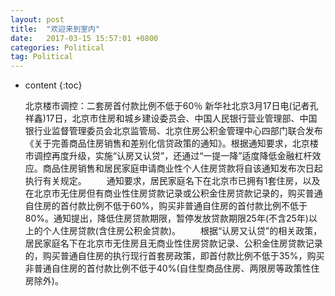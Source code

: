 ```yaml
---
layout: post
title:  "欢迎来到室内"
date:   2017-03-15 15:57:01 +0800
categories: Political
tag: Political
---
```


* content
{:toc}


   北京楼市调控：二套房首付款比例不低于60％
   新华社北京3月17日电(记者孔祥鑫)17日，北京市住房和城乡建设委员会、中国人民银行营业管理部、中国银行业监督管理委员会北京监管局、北京住房公积金管理中心四部门联合发布《关于完善商品住房销售和差别化信贷政策的通知》。根据通知要求，北京楼市调控再度升级，实施“认房又认贷”，还通过“一提一降”适度降低金融杠杆效应。商品住房销售和居民家庭申请商业性个人住房贷款将自该通知发布次日起执行有关规定。
　　通知要求，居民家庭名下在北京市已拥有1套住房，以及在北京市无住房但有商业性住房贷款记录或公积金住房贷款记录的，购买普通自住房的首付款比例不低于60%，购买非普通自住房的首付款比例不低于80%。通知提出，降低住房贷款期限，暂停发放贷款期限25年(不含25年)以上的个人住房贷款(含住房公积金贷款)。
　　根据“认房又认贷”的相关政策，居民家庭名下在北京市无住房且无商业性住房贷款记录、公积金住房贷款记录的，购买普通自住房的执行现行首套房政策，即首付款比例不低于35%，购买非普通自住房的首付款比例不低于40%(自住型商品住房、两限房等政策性住房除外)。
